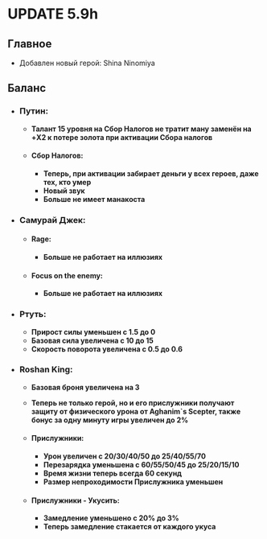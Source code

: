 # UPDATE 5.9h

## Главное

* Добавлен новый герой: Shina Ninomiya

## Баланс

* ### Путин:
  * **Талант 15 уровня на Сбор Налогов не тратит ману заменён на +X2 к потере золота при активации Сбора налогов**

  * #### Сбор Налогов: 
    * **Теперь, при активации забирает деньги у всех героев, даже тех, кто умер**
    * **Новый звук**
    * **Больше не имеет манакоста**

* ### Самурай Джек:

  * #### Rage: 
    * **Больше не работает на иллюзиях**
    
  * #### Focus on the enemy: 
    * **Больше не работает на иллюзиях**

* ### Ртуть:
  * **Прирост силы уменьшен с 1.5 до 0**
  * **Базовая сила увеличена с 10 до 15**
  * **Скорость поворота увеличена с 0.5 до 0.6**
  
* ### Roshan King:
  * **Базовая броня увеличена на 3**
  * **Теперь не только герой, но и его прислужники получают защиту от физического урона от Aghanim`s Scepter, также бонус за одну минуту игры увеличен до 2%**

  * #### Прислужники: 
    * **Урон увеличен с 20/30/40/50 до 25/40/55/70**
    * **Перезарядка уменьшена с 60/55/50/45 до 25/20/15/10**
    * **Время жизни теперь всегда 60 секунд**
    * **Размер непроходимости Прислужника уменьшен**
    
  * #### Прислужники - Укусить: 
    * **Замедление уменьшено с 20% до 3%**
    * **Теперь замедление стакается от каждого укуса**
